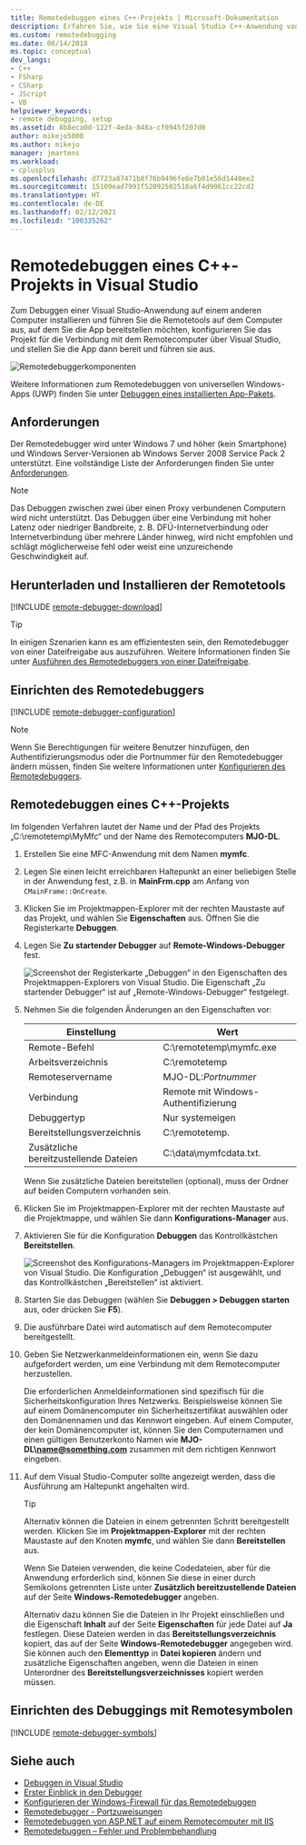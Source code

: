 ```yaml
---
title: Remotedebuggen eines C++-Projekts | Microsoft-Dokumentation
description: Erfahren Sie, wie Sie eine Visual Studio C++-Anwendung von einem Remotecomputer aus debuggen, indem Sie diese schrittweisen Anleitungen befolgen.
ms.custom: remotedebugging
ms.date: 08/14/2018
ms.topic: conceptual
dev_langs:
- C++
- FSharp
- CSharp
- JScript
- VB
helpviewer_keywords:
- remote debugging, setup
ms.assetid: 8b8eca0d-122f-4eda-848a-cf0945f207d0
author: mikejo5000
ms.author: mikejo
manager: jmartens
ms.workload:
- cplusplus
ms.openlocfilehash: d7723a87471b8f76b9496fe8e7b01e56d1440ee2
ms.sourcegitcommit: 15109ead7991f52092502518a6f4d9061cc22cd2
ms.translationtype: HT
ms.contentlocale: de-DE
ms.lasthandoff: 02/12/2021
ms.locfileid: "100335262"
---
```

# <a name="remote-debugging-a-c-project-in-visual-studio"></a>Remotedebuggen eines C++-Projekts in Visual Studio
Zum Debuggen einer Visual Studio-Anwendung auf einem anderen Computer installieren und führen Sie die Remotetools auf dem Computer aus, auf dem Sie die App bereitstellen möchten, konfigurieren Sie das Projekt für die Verbindung mit dem Remotecomputer über Visual Studio, und stellen Sie die App dann bereit und führen sie aus.

![Remotedebuggerkomponenten](../debugger/media/remote-debugger-client-apps.png "Remote_debugger_components")

Weitere Informationen zum Remotedebuggen von universellen Windows-Apps (UWP) finden Sie unter [Debuggen eines installierten App-Pakets](debug-installed-app-package.md).

## <a name="requirements"></a>Anforderungen

Der Remotedebugger wird unter Windows 7 und höher (kein Smartphone) und Windows Server-Versionen ab Windows Server 2008 Service Pack 2 unterstützt. Eine vollständige Liste der Anforderungen finden Sie unter [Anforderungen](../debugger/remote-debugging.md#requirements_msvsmon).

> [!NOTE]
> Das Debuggen zwischen zwei über einen Proxy verbundenen Computern wird nicht unterstützt. Das Debuggen über eine Verbindung mit hoher Latenz oder niedriger Bandbreite, z. B. DFÜ-Internetverbindung oder Internetverbindung über mehrere Länder hinweg, wird nicht empfohlen und schlägt möglicherweise fehl oder weist eine unzureichende Geschwindigkeit auf.

## <a name="download-and-install-the-remote-tools"></a>Herunterladen und Installieren der Remotetools

[!INCLUDE [remote-debugger-download](../debugger/includes/remote-debugger-download.md)]

> [!TIP]
> In einigen Szenarien kann es am effizientesten sein, den Remotedebugger von einer Dateifreigabe aus auszuführen. Weitere Informationen finden Sie unter [Ausführen des Remotedebuggers von einer Dateifreigabe](../debugger/remote-debugging.md#fileshare_msvsmon).

## <a name="set-up-the-remote-debugger"></a><a name="BKMK_setup"></a> Einrichten des Remotedebuggers

[!INCLUDE [remote-debugger-configuration](../debugger/includes/remote-debugger-configuration.md)]

> [!NOTE]
> Wenn Sie Berechtigungen für weitere Benutzer hinzufügen, den Authentifizierungsmodus oder die Portnummer für den Remotedebugger ändern müssen, finden Sie weitere Informationen unter [Konfigurieren des Remotedebuggers](../debugger/remote-debugging.md#configure_msvsmon).

## <a name="remote-debug-a-c-project"></a><a name="remote_cplusplus"></a> Remotedebuggen eines C++-Projekts
 Im folgenden Verfahren lautet der Name und der Pfad des Projekts „C:\remotetemp\MyMfc“ und der Name des Remotecomputers **MJO-DL**.

1. Erstellen Sie eine MFC-Anwendung mit dem Namen **mymfc**.

2. Legen Sie einen leicht erreichbaren Haltepunkt an einer beliebigen Stelle in der Anwendung fest, z.B. in **MainFrm.cpp** am Anfang von `CMainFrame::OnCreate`.

3. Klicken Sie im Projektmappen-Explorer mit der rechten Maustaste auf das Projekt, und wählen Sie **Eigenschaften** aus. Öffnen Sie die Registerkarte **Debuggen**.

4. Legen Sie **Zu startender Debugger** auf **Remote-Windows-Debugger** fest.

    ![Screenshot der Registerkarte „Debuggen“ in den Eigenschaften des Projektmappen-Explorers von Visual Studio. Die Eigenschaft „Zu startender Debugger“ ist auf „Remote-Windows-Debugger“ festgelegt.](../debugger/media/remotedebuggingcplus.png)

5. Nehmen Sie die folgenden Änderungen an den Eigenschaften vor:

   |Einstellung|Wert|
   |-|-|
   |Remote-Befehl|C:\remotetemp\mymfc.exe|
   |Arbeitsverzeichnis|C:\remotetemp|
   |Remoteservername|MJO-DL:*Portnummer*|
   |Verbindung|Remote mit Windows-Authentifizierung|
   |Debuggertyp|Nur systemeigen|
   |Bereitstellungsverzeichnis|C:\remotetemp.|
   |Zusätzliche bereitzustellende Dateien|C:\data\mymfcdata.txt.|

    Wenn Sie zusätzliche Dateien bereitstellen (optional), muss der Ordner auf beiden Computern vorhanden sein.

6. Klicken Sie im Projektmappen-Explorer mit der rechten Maustaste auf die Projektmappe, und wählen Sie dann **Konfigurations-Manager** aus.

7. Aktivieren Sie für die Konfiguration **Debuggen** das Kontrollkästchen **Bereitstellen**.

    ![Screenshot des Konfigurations-Managers im Projektmappen-Explorer von Visual Studio. Die Konfiguration „Debuggen“ ist ausgewählt, und das Kontrollkästchen „Bereitstellen“ ist aktiviert.](../debugger/media/remotedebugcplusdeploy.png)

8. Starten Sie das Debuggen (wählen Sie **Debuggen > Debuggen starten** aus, oder drücken Sie **F5**).

9. Die ausführbare Datei wird automatisch auf dem Remotecomputer bereitgestellt.

10. Geben Sie Netzwerkanmeldeinformationen ein, wenn Sie dazu aufgefordert werden, um eine Verbindung mit dem Remotecomputer herzustellen.

     Die erforderlichen Anmeldeinformationen sind spezifisch für die Sicherheitskonfiguration Ihres Netzwerks. Beispielsweise können Sie auf einem Domänencomputer ein Sicherheitszertifikat auswählen oder den Domänennamen und das Kennwort eingeben. Auf einem Computer, der kein Domänencomputer ist, können Sie den Computernamen und einen gültigen Benutzerkonto Namen wie <strong>MJO-DL\name@something.com</strong> zusammen mit dem richtigen Kennwort eingeben.

11. Auf dem Visual Studio-Computer sollte angezeigt werden, dass die Ausführung am Haltepunkt angehalten wird.

    > [!TIP]
    > Alternativ können die Dateien in einem getrennten Schritt bereitgestellt werden. Klicken Sie im **Projektmappen-Explorer** mit der rechten Maustaste auf den Knoten **mymfc**, und wählen Sie dann **Bereitstellen** aus.

    Wenn Sie Dateien verwenden, die keine Codedateien, aber für die Anwendung erforderlich sind, können Sie diese in einer durch Semikolons getrennten Liste unter **Zusätzlich bereitzustellende Dateien** auf der Seite **Windows-Remotedebugger** angeben.

    Alternativ dazu können Sie die Dateien in Ihr Projekt einschließen und die Eigenschaft **Inhalt** auf der Seite **Eigenschaften** für jede Datei auf **Ja** festlegen. Diese Dateien werden in das **Bereitstellungsverzeichnis** kopiert, das auf der Seite **Windows-Remotedebugger** angegeben wird. Sie können auch den **Elementtyp** in **Datei kopieren** ändern und zusätzliche Eigenschaften angeben, wenn die Dateien in einen Unterordner des **Bereitstellungsverzeichnisses** kopiert werden müssen.

## <a name="set-up-debugging-with-remote-symbols"></a>Einrichten des Debuggings mit Remotesymbolen

[!INCLUDE [remote-debugger-symbols](../debugger/includes/remote-debugger-symbols.md)]

## <a name="see-also"></a>Siehe auch
- [Debuggen in Visual Studio](../debugger/index.yml)
- [Erster Einblick in den Debugger](../debugger/debugger-feature-tour.md)
- [Konfigurieren der Windows-Firewall für das Remotedebuggen](../debugger/configure-the-windows-firewall-for-remote-debugging.md)
- [Remotedebugger - Portzuweisungen](../debugger/remote-debugger-port-assignments.md)
- [Remotedebuggen von ASP.NET auf einem Remotecomputer mit IIS](../debugger/remote-debugging-aspnet-on-a-remote-iis-computer.md)
- [Remotedebuggen – Fehler und Problembehandlung](../debugger/remote-debugging-errors-and-troubleshooting.md)